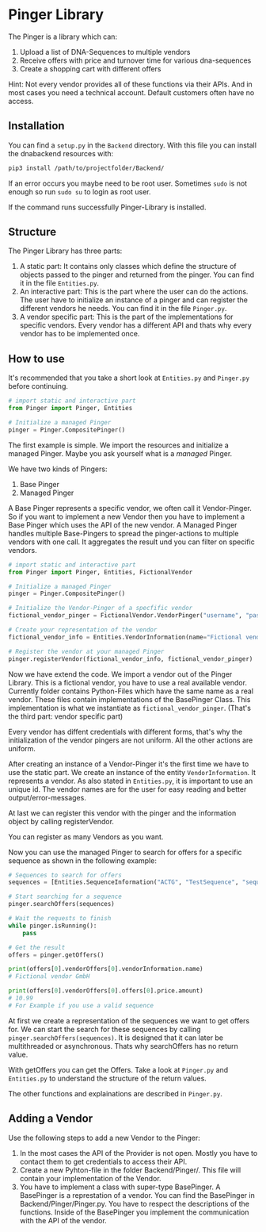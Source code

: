 # Pinger Library

The Pinger is a library which can:
1. Upload a list of DNA-Sequences to multiple vendors
2. Receive offers with price and turnover time for various dna-sequences
3. Create a shopping cart with different offers

Hint: Not every vendor provides all of these functions via their APIs. And in most cases you need a technical account. Default customers often have no access.

## Installation

You can find a `setup.py` in the `Backend` directory. With this file you can install the dnabackend resources with:
```bash
pip3 install /path/to/projectfolder/Backend/
```

If an error occurs you maybe need to be root user. Sometimes `sudo` is not enough so run `sudo su` to login as root user.

If the command runs successfully Pinger-Library is installed.

## Structure

The Pinger Library has three parts:
1. A static part: It contains only classes which define the structure of objects passed to the pinger and returned from the pinger. You can find it in the file `Entities.py`.
2. An interactive part: This is the part where the user can do the actions. The user have to initialize an instance of a pinger and can register the different vendors he needs. You can find it in the file `Pinger.py`.
3. A vendor specific part: This is the part of the implementations for specific vendors. Every vendor has a different API and thats why every vendor has to be implemented once.

## How to use

It's recommended that you take a short look at `Entities.py` and `Pinger.py` before continuing.

```python
# import static and interactive part
from Pinger import Pinger, Entities

# Initialize a managed Pinger
pinger = Pinger.CompositePinger()
```

The first example is simple. We import the resources and initialize a managed Pinger. Maybe you ask yourself what is a *managed* Pinger. 

We have two kinds of Pingers:
1.  Base Pinger
2.  Managed Pinger

A Base Pinger represents a specific vendor, we often call it Vendor-Pinger. So if you want to implement a new Vendor then you have to implement a Base Pinger which uses the API of the new vendor. 
A Managed Pinger handles multiple Base-Pingers to spread the pinger-actions to multiple vendors with one call. It aggregates the result und you can filter on specific vendors.

```python
# import static and interactive part
from Pinger import Pinger, Entities, FictionalVendor

# Initialize a managed Pinger
pinger = Pinger.CompositePinger()

# Initialize the Vendor-Pinger of a specfific vendor
fictional_vendor_pinger = FictionalVendor.VendorPinger("username", "password", "base_url")

# Create your representation of the vendor
fictional_vendor_info = Entities.VendorInformation(name="Fictional vendor GmbH", shortName="Vendor", key=1)

# Register the vendor at your managed Pinger
pinger.registerVendor(fictional_vendor_info, fictional_vendor_pinger)
```

Now we have extend the code. We import a vendor out of the Pinger Library. This is a fictional vendor, you have to use a real available vendor. Currently folder contains Python-Files which have the same name as a real vendor. These files contain implementations of the BasePinger Class. This implementation is what we instantiate as `fictional_vendor_pinger`. (That's the third part: vendor specific part)

Every vendor has diffent credentials with different forms, that's why the initialization of the vendor pingers are not uniform. All the other actions are uniform.

After creating an instance of a Vendor-Pinger it's the first time we have to use the static part. We create an instance of the entity `VendorInformation`. It represents a vendor. As also stated in `Entities.py`, it is important to use an unique id. The vendor names are for the user for easy reading and better output/error-messages.

At last we can register this vendor with the pinger and the information object by calling registerVendor. 

You can register as many Vendors as you want.

Now you can use the managed Pinger to search for offers for a specific sequence as shown in the following example:

```python
# Sequences to search for offers
sequences = [Entities.SequenceInformation("ACTG", "TestSequence", "sequence_1")]

# Start searching for a sequence
pinger.searchOffers(sequences)

# Wait the requests to finish
while pinger.isRunning():
    pass

# Get the result
offers = pinger.getOffers()

print(offers[0].vendorOffers[0].vendorInformation.name)
# Fictional vendor GmbH

print(offers[0].vendorOffers[0].offers[0].price.amount)
# 10.99
# For Example if you use a valid sequence
```

At first we create a representation of the sequences we want to get offers for. We can start the search for these sequences by calling `pinger.searchOffers(sequences)`. 
It is designed that it can later be multithreaded or asynchronous. Thats why searchOffers has no return value.

With getOffers you can get the Offers. Take a look at `Pinger.py` and `Entities.py` to understand the structure of the return values.

The other functions and explainations are described in `Pinger.py`.

## Adding a Vendor
Use the following steps to add a new Vendor to the Pinger:
1. In the most cases the API of the Provider is not open. Mostly you have to contact them to get credentials to access their API.
2. Create a new Pyhton-file in the folder Backend/Pinger/. This file will contain your implementation of the Vendor.
3. You have to implement a class with super-type BasePinger. A BasePinger is a represtation of a vendor. You can find the BasePinger in Backend/Pinger/Pinger.py. You have to respect the descriptions of the functions. Inside of the BasePinger you implement the communication with the API of the vendor.